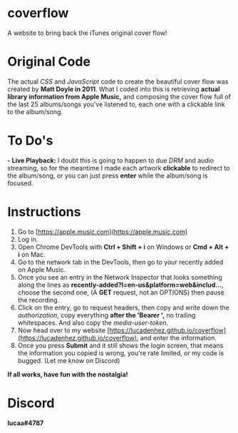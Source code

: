 # coverflow

A website to bring back the iTunes original cover flow!

# Original Code

The actual _CSS_ and _JavaScript_ code to create the beautiful cover flow was created by **Matt Doyle in 2011**. What I coded into this is retrieving **actual library information from Apple Music,** and composing the cover flow full of the last 25 albums/songs you've listened to, each one with a clickable link to the album/song.

# To Do's

**- Live Playback:** I doubt this is going to happen to due _DRM_ and audio streaming, so for the meantime I made each artwork **clickable** to redirect to the album/song, or you can just press **enter** while the album/song is focused.

# Instructions

1. Go to [https://apple.music.com](https://apple.music.com)
2. Log in.
3. Open Chrome DevTools with **Ctrl + Shift + i** on Windows or **Cmd + Alt + i** on Mac.
4. Go to the network tab in the DevTools, then go to your recently added on Apple Music.
5. Once you see an entry in the Network Inspector that looks something along the lines as **recently-added?l=en-us&platform=web&includ...**, choose the second one, (A **GET** request, not an OPTIONS) then pause the recording.
6. Click on the entry, go to request headers, then copy and write down the _authorization_, copy everything **after the 'Bearer ',** no trailing whitespaces. And also copy the _media-user-token_.
7. Now head over to my website [https://lucadenhez.github.io/coverflow](https://lucadenhez.github.io/coverflow), and enter the information.
8. Once you press **Submit** and it still shows the login screen, that means the information you copied is wrong, you're rate limited, or my code is bugged. (Let me know on Discord)

**If all works, have fun with the nostalgia!**

# Discord

**lucaa#4787**
